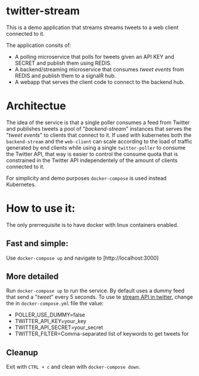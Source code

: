 # twitter-stream

This is a demo application that streams streams tweets to a web client connected to it.

The application consits of:
- A polling microservice that polls for tweets given an API KEY and SECRET and publish them using REDIS.
- A backend/streaming microservice that consumes _tweet events_ from REDIS and publish them to a signalR hub.
- A webapp that serves the client code to connect to the backend hub.

# Architectue

The idea of the service is that a single poller consumes a feed from Twitter and publishes tweets a pool of "_backend-stream_" instances that serves the "_tweet events_" to clients that connect to it. If used with kubernetes both the `backend-stream` and the `web-client` can scale according to the load of traffic generated by end clients while using a single `twitter-poller` to consume the Twitter API, that way is easier to control the consume quota that is constrained in the Twitter API independentely of the amount of clients connected to it.

For simplicity and demo purposes `docker-compose` is used instead Kubernetes.

# How to use it:

The only prerrequisite is to have docker with linux containers enabled.

## Fast and simple:
Use `docker-compose up` and navigate to [http://localhost:3000]

## More detailed
Run `docker-compose up` to run the service. By default uses a dummy feed that send a "_tweet_" every 5 seconds. To use te [stream API in twitter](https://developer.twitter.com/en/docs/tweets/filter-realtime/overview), change the in `docker-compose.yml` file the value:
- POLLER_USE_DUMMY=false
- TWITTER_API_KEY=your_key
- TWITTER_API_SECRET=your_secret
- TWITTER_FILTER=Comma-separated list of keywords to get tweets for

## Cleanup

Exit with `CTRL + c` and clean with `docker-compose down`.
